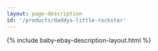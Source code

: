 ```yaml
---
layout: page-description
id: '/products/daddys-little-rockstar'
---
```


{% include baby-ebay-description-layout.html %}






